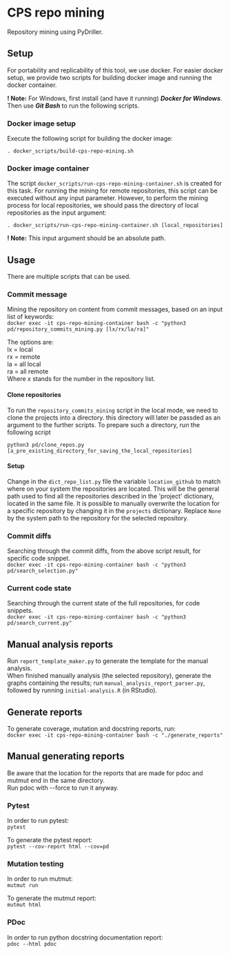 # CPS repo mining
Repository mining using PyDriller.

## Setup
For portability and replicability of this tool, we use docker.
For easier docker setup, we provide two scripts for building docker image and running the docker container.

__! Note:__ For Windows, first install (and have it running) **_Docker for Windows_**. Then use **_Git Bash_** to run the following scripts.

### Docker image setup
Execute the following script for building the docker image:

`. docker_scripts/build-cps-repo-mining.sh`

### Docker image container
The script `docker_scripts/run-cps-repo-mining-container.sh` is created for this task. 
For running the mining for remote repositories, this script can be executed without any input parameter.
However, to perform the mining process for local repositories, we should pass the directory of local repositories as the input argument:

`. docker_scripts/run-cps-repo-mining-container.sh [local_repositories]`

__! Note:__ This input argument should be an absolute path.

## Usage
There are multiple scripts that can be used.

### Commit message
Mining the repository on content from commit messages, based on an input list of keywords:\
`docker exec -it cps-repo-mining-container bash -c "python3 pd/repository_commits_mining.py [lx/rx/la/ra]"`

The options are:\
lx = local\
rx = remote\
la = all local\
ra = all remote\
Where x stands for the number in the repository list.

#### Clone repositories
To run the `repository_commits_mining` script in the local mode, we need to clone the projects into a directory. this directory will later be passded as an argument to the further scripts. To prepare such a directory, run the following script

`python3 pd/clone_repos.py [a_pre_existing_directory_for_saving_the_local_repositories]`

#### Setup
Change in the `dict_repo_list.py` file the variable `location_github` to match where on your system the repositories are located. This will be the general path used to find all the repositories described in the 'project' dictionary, located in the same file.
It is possible to manually overwrite the location for a specific repository by changing it in the `projects` dictionary. Replace `None` by the system path to the repository for the selected repository.

### Commit diffs
Searching through the commit diffs, from the above script result, for specific code snippet.\
`docker exec -it cps-repo-mining-container bash -c "python3 pd/search_selection.py"`

### Current code state
Searching through the current state of the full repositories, for code snippets.\
`docker exec -it cps-repo-mining-container bash -c "python3 pd/search_current.py"`

## Manual analysis reports
Run `report_template_maker.py` to generate the template for the manual analysis.\
When finished manually analysis (the selected repository), generate the graphs containing the results; run `manual_analysis_report_parser.py`, followed by running `initial-analysis.R` (in RStudio).

## Generate reports
To generate coverage, mutation and docstring reports, run:\
`docker exec -it cps-repo-mining-container bash -c "./generate_reports"`

## Manual generating reports
Be aware that the location for the reports that are made for pdoc and mutmut end in the same directory.\
Run pdoc with --force to run it anyway.

### Pytest
In order to run pytest:\
`pytest`

To generate the pytest report:\
`pytest --cov-report html --cov=pd`

### Mutation testing
In order to run mutmut:\
`mutmut run`

To generate the mutmut report:\
`mutmut html`

### PDoc
In order to run python docstring documentation report:\
`pdoc --html pdoc`
